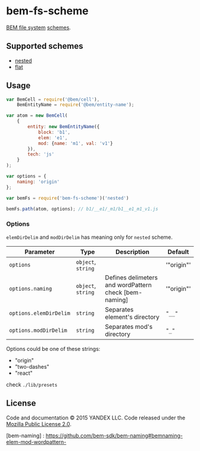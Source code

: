 # bem-fs-scheme

[BEM file system](https://en.bem.info/method/filesystem/#principles-of-file-system-organization-for-bem-projects) [schemes](https://en.bem.info/faq/#why-create-separate-directories-and-files-for-every-block-and-technology).

## Supported schemes

* [nested](https://en.bem.info/methodology/filestructure/#nested)
* [flat](https://en.bem.info/methodology/filestructure/#flat)

## Usage
```js
var BemCell = require('@bem/cell'),
    BemEntityName = require('@bem/entity-name');

var atom = new BemCell(
    {
        entity: new BemEntityName({
            block: 'b1',
            elem: 'e1',
            mod: {name: 'm1', val: 'v1'}
        }),
        tech: 'js'
    }
);

var options = {
    naming: 'origin'
};

var bemFs = require('bem-fs-scheme')('nested')

bemFs.path(atom, options); // b1/__e1/_m1/b1__e1_m1_v1.js
```

### Options

`elemDirDelim` and `modDirDelim` has meaning only for `nested` scheme.

Parameter                    | Type                | Description                                                         | Default
-----------------------------|---------------------|---------------------------------------------------------------------|--------------------------
`options`                    | `object`, `string`  |                                                                     | '"origin"'
`options.naming`             | `object`, `string`  | Defines delimeters and wordPattern check [bem-naming]               | '"origin"'
`options.elemDirDelim`       | `string`            | Separates element's directory                                       | `"__"`
`options.modDirDelim`        | `string`            | Separates mod's directory                                           | `"_"`

Options could be one of these strings:

* "origin"
* "two-dashes"
* "react"

check `./lib/presets`


License
-------

Code and documentation © 2015 YANDEX LLC. Code released under the [Mozilla Public License 2.0](LICENSE.txt).


[bem-naming] : https://github.com/bem-sdk/bem-naming#bemnaming-elem-mod-wordpattern-
